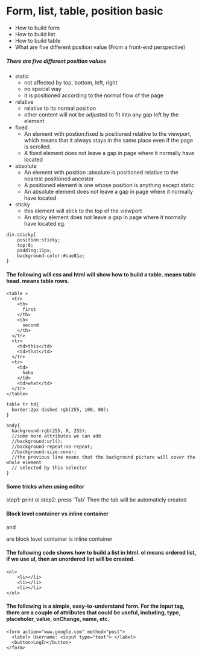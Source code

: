 # Form, list, table, position basic
* How to build form 
* How to build list
* How to build table
* What are five different position value
(From a front-end perspective)

##### There are five different position values
* static
  * not affected by top, bottom, left, right
  * no special way
  * it is positioned according to the normal flow of the page
* relative
  * relative to its normal position
  * other content will not be adjusted to fit into any gap left by the element
* fixed
  * An element with postion:fixed is positioned relative to the viewport, which means that it always stays in the same place even if the page is scrolled.
  * A fixed element does not leave a gap in page where it normally have located
* absolute
  * An element with position :absolute is positioned relative to the nearest positioned ancestor
  * A positioned element is one whose position is anything except static
  * An absolute element does not leave a gap in page where it normally have located
* sticky
  * this element will stick to the top of the viewport
  * An sticky element does not leave a gap in page where it normally have located
eg.
```
div.sticky{
    position:sticky;
    top:0;
    padding:15px;
    background-color:#cae81a;
}
```



#### The following will css and html will show how to build a table. <th> means table head.<tr> means table rows.
```
<table >
  <tr>
    <th>
      first
    </th>
    <th>
      second
    </th>
  </tr>
  <tr>
    <td>this</td>
    <td>that</td>
  </tr>
  <tr>
    <td>
      haha
    </td>
    <td>what</td>
  </tr>
</table>
```
```
table tr td{
  border:2px dashed rgb(255, 100, 80);
}

body{
  background:rgb(255, 0, 255);
  //some more attributes we can add
  //background:url();
  //background-repeat:no-repeat;
  //background-size:cover;
  //the previous line means that the background picture will cover the whole element
  // selected by this selector
}
```
#### Some tricks when using editor
step1: print ol
step2: press 'Tab'
Then the tab will be automaticly created

#### Block level container vs inline container  
<div> and <p> are block level container   
<span> is inline container

#### The following code shows how to build a list in html. ol means ordered list, if we use ul, then an unordered list will be created. 
```
<ol>
    <li></li>
    <li></li>
    <li></li>
</ol>
```

#### The following is a simple, easy-to-understand form. For the input tag, there are a couple of attributes that could be useful, including, type, placeholer, value, onChange, name, etc. 
```
<form action="www.google.com" method="post">
  <label> Username: <input type="text"> </label>
  <button>LogIn</button>
</form>
```